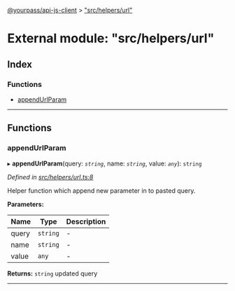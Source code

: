 [@yourpass/api-js-client](../README.md) > ["src/helpers/url"](../modules/_src_helpers_url_.md)

# External module: "src/helpers/url"

## Index

### Functions

* [appendUrlParam](_src_helpers_url_.md#appendurlparam)

---

## Functions

<a id="appendurlparam"></a>

###  appendUrlParam

▸ **appendUrlParam**(query: *`string`*, name: *`string`*, value: *`any`*): `string`

*Defined in [src/helpers/url.ts:8](https://github.com/yourpass/yourpass-api-js-client/blob/598a0e7/src/helpers/url.ts#L8)*

Helper function which append new parameter in to pasted query.

**Parameters:**

| Name | Type | Description |
| ------ | ------ | ------ |
| query | `string` |  \- |
| name | `string` |  \- |
| value | `any` |  \- |

**Returns:** `string`
updated query

___


